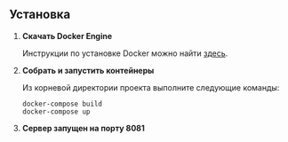 <h2>Установка</h2>
        <ol>
            <li><strong>Скачать Docker Engine</strong>
                <p>Инструкции по установке Docker можно найти <a href="https://docs.docker.com/get-docker/" target="_blank">здесь</a>.</p>
            </li>
            <li><strong>Собрать и запустить контейнеры</strong>
                <p>Из корневой директории проекта выполните следующие команды:</p>
                <pre><code>docker-compose build
docker-compose up</code></pre>
            </li>
            <li><strong>Сервер запущен на порту 8081</strong></li>
        </ol>
